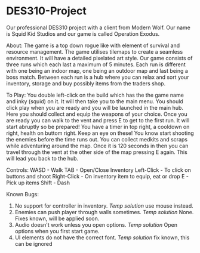 # DES310-Project
Our professional DES310 project with a client from Modern Wolf. Our name is Squid Kid Studios and our game is called Operation Exodus.

About:
The game is a top down rogue like with element of survival and resource management. The game utilises tilemaps to create a seamless environment. It will have a detailed pixelated art style.
Our game consists of three runs which each last a maximum of 5 minutes. Each run is different with one being an indoor map, one being an outdoor map and last being a boss match. Between each run is a hub where you can relax and sort your inventory, storage and buy possibly items from the traders shop.

To Play:
You double left-click on the build which has the the game name and inky (squid) on it. It will then take you to the main menu. 
You should click play when you are ready and you will be launched in the main hub. Here you should collect and equip the weapons of your choice.
Once you are ready you can walk to the vent and press E to get to the first run. It will start abruptly so be prepared! 
You have a timer in top right, a cooldown on right, health on buttom right. Keep an eye on these! You know start shooting the enemies before the time runs out.
You can collect medkits and scraps while adventuring around the map.
Once it is 120 seconds in then you can travel through the vent at the other side of the map pressing E again. This will lead you back to the hub.

Controls:
WASD - Walk
TAB - Open/Close Inventory
Left-Click - To click on buttons and shoot
Right-Click - On inventory item to equip, eat or drop
E - Pick up items
Shift - Dash

Known Bugs:
1. No support for controller in inventory. *Temp solution* use mouse instead.
2. Enemies can push player through walls sometimes. *Temp solution* None. Fixes known, will be applied soon.
3. Audio doesn't work unless you open options. *Temp solution* Open options when you first start game.
4. UI elements do not have the correct font. *Temp solution* fix known, this can be ignored

